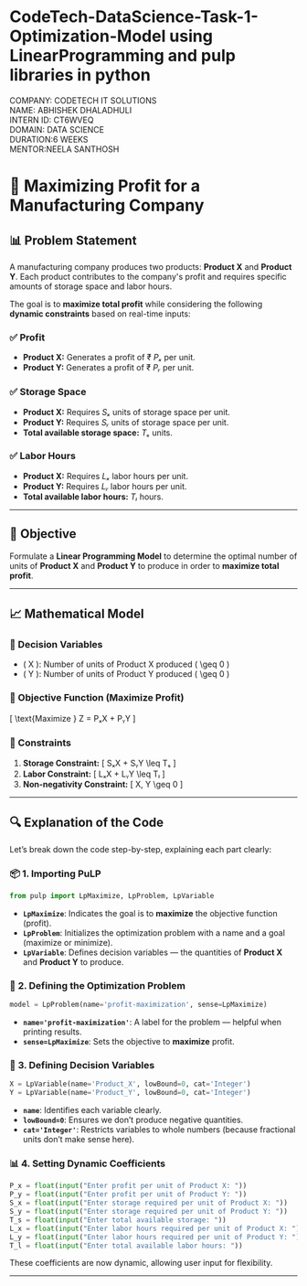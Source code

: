 # CodeTech-DataScience-Task-1-Optimization-Model using LinearProgramming and pulp libraries in python 
COMPANY: CODETECH IT SOLUTIONS<br>
NAME: ABHISHEK DHALADHULI<br>
INTERN ID: CT6WVEQ<br>
DOMAIN: DATA SCIENCE<br>
DURATION:6 WEEKS<br>
MENTOR:NEELA SANTHOSH<br>
# 🚀 Maximizing Profit for a Manufacturing Company

## 📊 Problem Statement

A manufacturing company produces two products: **Product X** and **Product Y**. Each product contributes to the company's profit and requires specific amounts of storage space and labor hours.

The goal is to **maximize total profit** while considering the following **dynamic constraints** based on real-time inputs:

### ✅ Profit
- **Product X:** Generates a profit of ₹ *Pₓ* per unit.
- **Product Y:** Generates a profit of ₹ *Pᵧ* per unit.

### ✅ Storage Space
- **Product X:** Requires *Sₓ* units of storage space per unit.
- **Product Y:** Requires *Sᵧ* units of storage space per unit.
- **Total available storage space:** *Tₛ* units.

### ✅ Labor Hours
- **Product X:** Requires *Lₓ* labor hours per unit.
- **Product Y:** Requires *Lᵧ* labor hours per unit.
- **Total available labor hours:** *Tₗ* hours.

---

## 🎯 Objective

Formulate a **Linear Programming Model** to determine the optimal number of units of **Product X** and **Product Y** to produce in order to **maximize total profit**.

---

## 📈 Mathematical Model

### 🔢 Decision Variables
- \( X \): Number of units of Product X produced \( \geq 0 \)
- \( Y \): Number of units of Product Y produced \( \geq 0 \)

### 💸 Objective Function (Maximize Profit)
\[
\text{Maximize } Z = PₓX + PᵧY
\]

### 📏 Constraints
1. **Storage Constraint:**
\[
SₓX + SᵧY \leq Tₛ
\]
2. **Labor Constraint:**
\[
LₓX + LᵧY \leq Tₗ
\]
3. **Non-negativity Constraint:**
\[
X, Y \geq 0
\]

---


## 🔍 Explanation of the Code

Let’s break down the code step-by-step, explaining each part clearly:

### 📦 **1. Importing PuLP**
```python
from pulp import LpMaximize, LpProblem, LpVariable
```
- **`LpMaximize`**: Indicates the goal is to **maximize** the objective function (profit).
- **`LpProblem`**: Initializes the optimization problem with a name and a goal (maximize or minimize).
- **`LpVariable`**: Defines decision variables — the quantities of **Product X** and **Product Y** to produce.

### 🎯 **2. Defining the Optimization Problem**
```python
model = LpProblem(name='profit-maximization', sense=LpMaximize)
```
- **`name='profit-maximization'`**: A label for the problem — helpful when printing results.
- **`sense=LpMaximize`**: Sets the objective to **maximize** profit.

### 🔢 **3. Defining Decision Variables**
```python
X = LpVariable(name='Product_X', lowBound=0, cat='Integer')
Y = LpVariable(name='Product_Y', lowBound=0, cat='Integer')
```
- **`name`**: Identifies each variable clearly.
- **`lowBound=0`**: Ensures we don’t produce negative quantities.
- **`cat='Integer'`**: Restricts variables to whole numbers (because fractional units don’t make sense here).

### 📊 **4. Setting Dynamic Coefficients**
```python
P_x = float(input("Enter profit per unit of Product X: "))
P_y = float(input("Enter profit per unit of Product Y: "))
S_x = float(input("Enter storage required per unit of Product X: "))
S_y = float(input("Enter storage required per unit of Product Y: "))
T_s = float(input("Enter total available storage: "))
L_x = float(input("Enter labor hours required per unit of Product X: "))
L_y = float(input("Enter labor hours required per unit of Product Y: "))
T_l = float(input("Enter total available labor hours: "))
```
These coefficients are now dynamic, allowing user input for flexibility.

---




